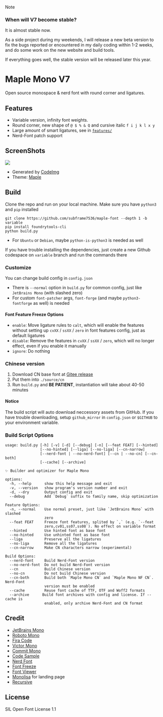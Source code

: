 > [!note]
> ### When will V7 become stable?
> It is almost stable now.
>
> As a side project during my weekends, I will release a new beta version to fix the bugs reported or encountered in my daily coding within 1-2 weeks, and do some work on the new website and build tools.
>
> If everything goes well, the stable version will be released later this year.

# Maple Mono V7

Open source monospace & nerd font with round corner and ligatures.

## Features

- Variable version, infinity font weights.
- Round corner, new shape of `@ $ % & Q` and cursive italic `f i j k l x y`
- Large amount of smart ligatures, see in [`features/`](./source/features/README.md)
- Nerd-Font patch support

## ScreenShots

![](https://github.com/subframe7536/maple-font/assets/78338239/19383849-6be1-4cfc-9b34-7b33fc047ecf)

- Generated by [CodeImg](https://github.com/subframe7536/vscode-codeimg)
- Theme: [Maple](https://github.com/subframe7536/vscode-theme-maple)

## Build

Clone the repo and run on your local machine. Make sure you have `python3` and `pip` installed

```shell
git clone https://github.com/subframe7536/maple-font --depth 1 -b variable
pip install foundrytools-cli
python build.py
```

- For `Ubuntu` or `Debian`, maybe `python-is-python3` is needed as well

If you have trouble installing the dependencies, just create a new Github codespace on `variable` branch and run the commands there

### Customize

You can change build config in `config.json`

- There is `--normal` option in `build.py` for common config, just like `JetBrains Mono` (with slashed zero)
- For custom `font-patcher` args, `font-forge` (and maybe `python3-fontforge` as well) is needed


#### Font Feature Freeze Options

- `enable`: Move ligature rules to `calt`, which will enable the features without setting up `cvXX` / `ssXX` / `zero` in font features config, just as default ligatures
- `disable`: Remove the features in `cvXX` / `ssXX` / `zero`, which will no longer effect, even if you enable it manually
- `ignore`: Do nothing

### Chinese version

1. Download CN base font at [Gitee release](https://gitee.com/subframe7536/Maple/releases/tag/v7.0-beta23)
2. Put them into `./source/cn`
3. Run `build.py` and **BE PATIENT**, instantiation will take about 40-50 minutes

#### Notice

The build script will auto download neccessory assets from GitHub. If you have trouble downloading, setup `github_mirror` in `config.json` or `$GITHUB` to your environment variable.

### Build Script Options

```
usage: build.py [-h] [-v] [-d] [--debug] [-n] [--feat FEAT] [--hinted]
                [--no-hinted] [--liga] [--no-liga] [--cn-narrow]
                [--nerd-font | --no-nerd-font] [--cn | --no-cn] [--cn-both]
                [--cache] [--archive]

✨ Builder and optimizer for Maple Mono

options:
  -h, --help      show this help message and exit
  -v, --version   show program's version number and exit
  -d, --dry       Output config and exit
  --debug         Add `Debug` suffix to family name, skip optimization

Feature Options:
  -n, --normal    Use normal preset, just like `JetBrains Mono` with slashed
                  zero
  --feat FEAT     Freeze font features, splited by `,` (e.g. `--feat
                  zero,cv01,ss07,ss08`). No effect on variable format
  --hinted        Use hinted font as base font
  --no-hinted     Use unhinted font as base font
  --liga          Preserve all the ligatures
  --no-liga       Remove all the ligatures
  --cn-narrow     Make CN characters narrow (experimental)

Build Options:
  --nerd-font     Build Nerd-Font version
  --no-nerd-font  Do not build Nerd-Font version
  --cn            Build Chinese version
  --no-cn         Do not build Chinese version
  --cn-both       Build both `Maple Mono CN` and `Maple Mono NF CN`. Nerd-Font
                  version must be enabled
  --cache         Reuse font cache of TTF, OTF and Woff2 formats
  --archive      Build font archives with config and license. If --cache is
                  enabled, only archive Nerd-Font and CN format
```

## Credit

- [JetBrains Mono](https://github.com/JetBrains/JetBrainsMono)
- [Roboto Mono](https://github.com/googlefonts/RobotoMono)
- [Fira Code](https://github.com/tonsky/FiraCode)
- [Victor Mono](https://github.com/rubjo/victor-mono)
- [Commit Mono](https://github.com/eigilnikolajsen/commit-mono)
- [Code Sample](https://github.com/TheRenegadeCoder/sample-programs-website)
- [Nerd Font](https://github.com/ryanoasis/nerd-fonts)
- [Font Freeze](https://github.com/MuTsunTsai/fontfreeze/)
- [Font Viewer](https://tophix.com/font-tools/font-viewer)
- [Monolisa](https://www.monolisa.dev/) for landing page
- [Recursive](https://www.recursive.design/)

## License

SIL Open Font License 1.1
